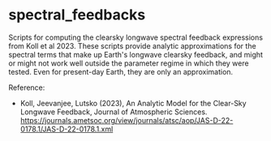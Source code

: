 # spectral_feedbacks

Scripts for computing the clearsky longwave spectral feedback expressions from Koll et al 2023. These scripts provide analytic approximations for the spectral terms that make up Earth's longwave clearsky feedback, and might or might not work well outside the parameter regime in which they were tested. Even for present-day Earth, they are only an approximation.

Reference:
- Koll, Jeevanjee, Lutsko (2023), An Analytic Model for the Clear-Sky Longwave Feedback, Journal of Atmospheric Sciences.
https://journals.ametsoc.org/view/journals/atsc/aop/JAS-D-22-0178.1/JAS-D-22-0178.1.xml

